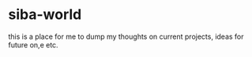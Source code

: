 # siba-world
this is a place for me to dump my thoughts on current projects, ideas for future on,e etc.
